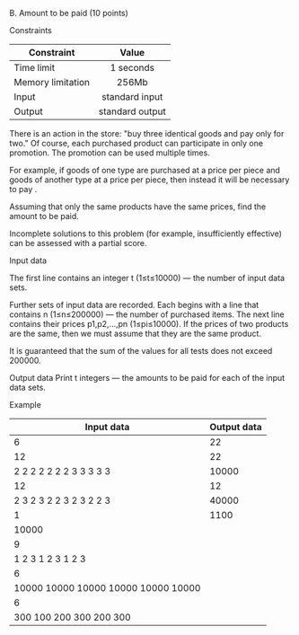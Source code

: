 B. Amount to be paid (10 points)

Constraints

|  Constraint        |             Value             |
| ------------------ |:-----------------------------:|
|  Time limit        | 1 seconds                     |
|  Memory limitation | 256Mb                         | 
|  Input             | standard input                |   
|  Output            | standard output               |

There is an action in the store: "buy three identical goods and pay only for two." Of course, each purchased product can participate in only one promotion. The promotion can be used multiple times.

For example, if goods of one type are purchased at a price per piece and goods of another type at a price per piece, then instead it will be necessary to pay .

Assuming that only the same products have the same prices, find the amount to be paid.

Incomplete solutions to this problem (for example, insufficiently effective) can be assessed with a partial score.

Input data

The first line contains an integer t (1≤t≤10000) — the number of input data sets.

Further sets of input data are recorded. Each begins with a line that contains n (1≤n≤200000) — the number of purchased items. The next line contains their prices p1,p2,...,pn (1≤pi≤10000). If the prices of two products are the same, then we must assume that they are the same product.

It is guaranteed that the sum of the values for all tests does not exceed 200000.

Output data
Print t integers — the amounts to be paid for each of the input data sets.

Example

|         Input data                 |  Output data  |
| ---------------------------------- | ------------- |
| 6                                  | 22            |
| 12                                 | 22            |
| 2 2 2 2 2 2 2 3 3 3 3 3            | 10000         |
| 12                                 | 12            |
| 2 3 2 3 2 2 3 2 3 2 2 3            | 40000         |
| 1                                  | 1100          |
|10000                               |               |
|9                                   |               |
|1 2 3 1 2 3 1 2 3                   |               |
|6                                   |               |
|10000 10000 10000 10000 10000 10000 |               |
|6                                   |               |
|300 100 200 300 200 300             |               |
